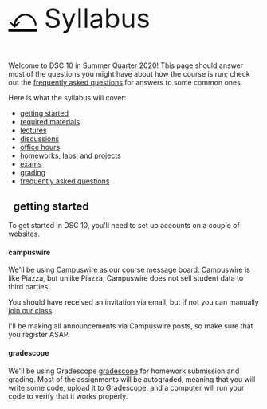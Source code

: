 <div class="row" style="font-size: 40pt; margin-bottom: 1em">
    <div class="col-md-10">
        <a href="./index.html" style="color: black">⤺</a>
        <i class="em-svg em-scroll schedule-resource-icon" aria-role="presentation" ></i>
        Syllabus
    </div>
</div>


<i class="em em-wave" aria-role="presentation" aria-label="WAVING HAND SIGN"></i>
Welcome to DSC 10 in Summer Quarter 2020!
This page should answer most of the
questions you might have about how the course is run; check out the [frequently asked
questions](#faq) for answers to some common ones.

Here is what the syllabus will cover:

- [getting started](#getting-started)
- [required materials](#materials)
- [lectures](#lectures)
- [discussions](#discussions)
- [office hours](#office-hours)
- [homeworks, labs, and projects](#homeworks)
- [exams](#exams)
- [grading](#grading)
- [frequently asked questions](#faq)


<h2 id="getting-started">
    <i class="em em-passenger_ship" aria-role="presentation" aria-label=""></i>
    &nbsp;
    getting started
</h2>

To get started in DSC 10, you'll need to set up accounts on a couple of
websites.


#### campuswire

We'll be using <a href="https://campuswire.com/p/G383A794D" target="_blank">Campuswire</a>
as our course message board. Campuswire is like
Piazza, but unlike Piazza, Campuswire does not sell student data to third
parties.

You should have received an invitation via email, but if not you can manually
[join our class](https://campuswire.com/p/G383A794D).

I'll be making all announcements via Campuswire posts, so make sure that you
register ASAP.


#### gradescope

We'll be using Gradescope
[gradescope](https://www.gradescope.com/courses/143821) for
homework submission and grading. Most of the assignments will be autograded,
meaning that you will write some code, upload it to Gradescope, and a computer
will run your code to verify that it works properly.

